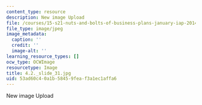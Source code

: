 ```yaml
---
content_type: resource
description: New image Upload
file: /courses/15-s21-nuts-and-bolts-of-business-plans-january-iap-2014/53ad60c40a1b58459feaf3a1ec1affa6_4.2._slide_31.jpg
file_type: image/jpeg
image_metadata:
  caption: ''
  credit: ''
  image-alt: ''
learning_resource_types: []
ocw_type: OCWImage
resourcetype: Image
title: 4.2._slide_31.jpg
uid: 53ad60c4-0a1b-5845-9fea-f3a1ec1affa6
---
```

New image Upload


